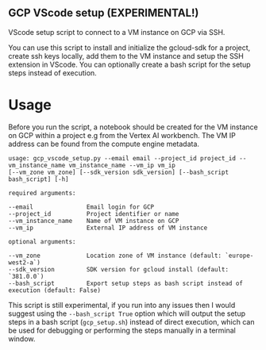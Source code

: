 ## GCP VScode setup (EXPERIMENTAL!)
VScode setup script to connect to a VM instance on GCP via SSH.

You can use this script to install and initialize the gcloud-sdk for a project, create ssh keys locally, add them to the VM instance and setup the SSH extension in VScode. You can optionally create a bash script for the setup steps instead of execution.

# Usage
Before you run the script, a notebook should be created for the VM instance on GCP within a project e.g from the Vertex AI
workbench. The VM IP address can be found from the compute engine metadata.

```
usage: gcp_vscode_setup.py --email email --project_id project_id --vm_instance_name vm_instance_name --vm_ip vm_ip
[--vm_zone vm_zone] [--sdk_version sdk_version] [--bash_script bash_script] [-h]

required arguments:

--email               Email login for GCP
--project_id          Project identifier or name
--vm_instance_name    Name of VM instance on GCP
--vm_ip               External IP address of VM instance

optional arguments:

--vm_zone             Location zone of VM instance (default: `europe-west2-a`)
--sdk_version         SDK version for gcloud install (default: `381.0.0`)
--bash_script         Export setup steps as bash script instead of execution (default: False)
```

This script is still experimental, if you run into any issues then I would suggest using the `--bash_script True` option which will output the setup steps in a bash script (`gcp_setup.sh`) instead of direct execution, which can be used for debugging or performing the steps manually in a terminal window.
